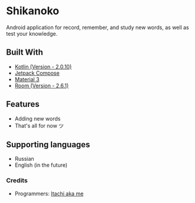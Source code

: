 # Shikanoko

Android application for record, remember, and study new words, as well as test your knowledge.

## Built With

* [Kotlin (Version - 2.0.10)](https://kotlinlang.org/) 
* [Jetpack Compose](https://developer.android.com/jetpack)
* [Material 3](https://m3.material.io/)
* [Room (Version - 2.6.1)](https://developer.android.com/jetpack/androidx/releases/room) 

## Features

* Adding new words
* That's all for now ツ

## Supporting languages

* Russian
* English (in the future)

### Credits
* Programmers: [Itachi aka me](https://github.com/ltachiUchiha)